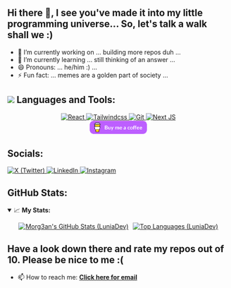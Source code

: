 ## Hi there 👋, I see you've made it into my little programming universe... So, let's talk a walk shall we :)

- 🔭 I’m currently working on ... building more repos duh ...
- 🌱 I’m currently learning ... still thinking of an answer ...
- 😄 Pronouns: ... he/him :) ...
- ⚡ Fun fact: ... memes are a golden part of society ...
  
<!-- <p align="center"><img src="https://capsule-render.vercel.app/api?text=Hey Everyone!🕹️&animation=fadeIn&type=waving&color=gradient&height=100"/></p> -->
<!-- type=wave&color=auto&height=300&section=header&text=capsule%20render&fontSize=90 -->
<!-- <img src="https://giphy.com/gifs/vzO0Vc8b2VBLi" alt="doggy programmer"> -->
## <img src="https://media.giphy.com/media/1ynCEtlgMPAeNAqdnu/giphy.gif" width="25"> Languages and Tools:
<div align="center">
  <a href="#">
    <img alt="React" src="https://img.shields.io/badge/-React-000000?style=for-the-badge&logo=react&logoColor=white" />
    <img alt="Tailwindcss" src="https://img.shields.io/badge/-Tailwindcss-00E719?style=for-the-badge&logo=tailwindcss&logoColor=blue" /> 
    <img alt="Git" src="https://img.shields.io/badge/-Git-00E719?style=for-the-badge&logo=git&logoColor=white" />
    <!-- <img alt="Express JS" src="https://img.shields.io/badge/-Express_JS-00E719?style=for-the-badge&logo=expressjs&logoColor=white" /> -->
    <img alt="Next JS" src="https://img.shields.io/badge/-Next_JS-000000?style=for-the-badge&logo=nextjs&logoColor=white" />
  </a>
</div>
<div align="center">
  <a href="https://buymeacoffee.com/mulweyemorh">
    <img height="30" src="https://github.com/levos-snr/levos-snr/blob/master/icon/buy-me-a-coffee.png?raw=true">
  </a>
</div>

## Socials:
<a href="https://x.com/morg3an?t=p1XO1bqB-dFLNJC0ezVfNg&s=09">
    <img src="https://cdn.jsdelivr.net/npm/simple-icons@v9/icons/x.svg" alt="X (Twitter)" width="30" height="30">
</a>
<a href="https://www.linkedin.com/in/keath-morgan-7456a9239?utm_source=share&utm_campaign=share_via&utm_content=profile&utm_medium=android_app">
    <img src="https://cdn.jsdelivr.net/npm/simple-icons@v9/icons/linkedin.svg" alt="LinkedIn" width="30" height="30">
</a>
<a href="https://www.instagram.com/_mor.gqn_?igsh=dG9xNW1scjF2bjZq">
    <img src="https://cdn.jsdelivr.net/npm/simple-icons@v9/icons/instagram.svg" alt="Instagram" width="30" height="30">
</a>

<!-- ![image](https://github.com/Morg3an/Morg3an/assets/120377070/c23c7103-a5db-4dfe-952e-afe60d423fe9) -->


## GitHub Stats:
<details open="">
<summary>
  <g-emoji class="g-emoji" alias="chart_with_upwards_trend" fallback-src="https://github.githubassets.com/images/icons/emoji/unicode/1f4c8.png">📈</g-emoji> 
  <strong>My Stats:</strong>
</summary>

<p align="center">
  <div style="display: flex; justify-content: center; flex-wrap: wrap; gap: 10px; max-width: 800px; margin: auto;"
    <!-- LuniaDev's GitHub Stats API (Alternative) -->
    <a href="https://github.com/Morg3an">
      <img src="https://github-stats-alpha.vercel.app/api?username=Morg3an&theme=chartreuse-dark&hide_border=true&count_private=true&include_all_commits=true" alt="Morg3an's GitHub Stats (LuniaDev)" style="width: 48%; max-width: 400px;" />
    </a>
    <a href="https://github.com/Morg3an">
      <img src="https://github-stats-alpha.vercel.app/api/top-langs/?username=Morg3an&theme=chartreuse-dark&hide_border=true&include_all_commits=true&count_private=true&layout=compact" alt="Top Languages (LuniaDev)" style="width: 48%; max-width: 400px;" />
    </a>
  </div>
</p>




## Have a look down there and rate my repos out of 10. Please be nice to me :( 
- 📫 How to reach me: <a href="mulweyemorgan12@gmail.com"><strong> Click here for email </strong></a>


